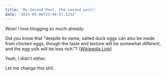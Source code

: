 ```yaml
---
title: 'My Second Post, the second post!'
date: '2015-05-06T23:46:37.121Z'
---
```

Wow! I love blogging so much already.

Did you know that "despite its name, salted duck eggs can also be made from
chicken eggs, though the taste and texture will be somewhat different, and the
egg yolk will be less rich."?
([Wikipedia Link](https://en.wikipedia.org/wiki/Salted_duck_egg))

Yeah, I didn't either.

Let me change this shit.
